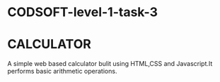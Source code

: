 # CODSOFT-level-1-task-3
# CALCULATOR
A simple web based calculator bulit using HTML,CSS and Javascript.It performs basic arithmetic operations.
